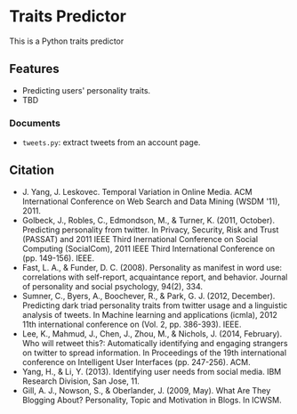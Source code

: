 # Traits Predictor
This is a Python traits predictor

## Features
- Predicting users' personality traits.
- TBD
### Documents
- ```tweets.py```: extract tweets from an account page.

## Citation
- J. Yang, J. Leskovec. Temporal Variation in Online Media. ACM International Conference on Web Search and Data Mining (WSDM '11), 2011.
- Golbeck, J., Robles, C., Edmondson, M., & Turner, K. (2011, October). Predicting personality from twitter. In Privacy, Security, Risk and Trust (PASSAT) and 2011 IEEE Third Inernational Conference on Social Computing (SocialCom), 2011 IEEE Third International Conference on (pp. 149-156). IEEE.
- Fast, L. A., & Funder, D. C. (2008). Personality as manifest in word use: correlations with self-report, acquaintance report, and behavior. Journal of personality and social psychology, 94(2), 334.
- Sumner, C., Byers, A., Boochever, R., & Park, G. J. (2012, December). Predicting dark triad personality traits from twitter usage and a linguistic analysis of tweets. In Machine learning and applications (icmla), 2012 11th international conference on (Vol. 2, pp. 386-393). IEEE.
- Lee, K., Mahmud, J., Chen, J., Zhou, M., & Nichols, J. (2014, February). Who will retweet this?: Automatically identifying and engaging strangers on twitter to spread information. In Proceedings of the 19th international conference on Intelligent User Interfaces (pp. 247-256). ACM.
- Yang, H., & Li, Y. (2013). Identifying user needs from social media. IBM Research Division, San Jose, 11.
- Gill, A. J., Nowson, S., & Oberlander, J. (2009, May). What Are They Blogging About? Personality, Topic and Motivation in Blogs. In ICWSM.
